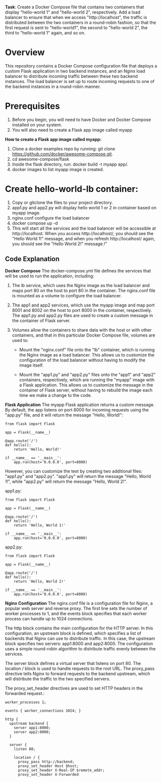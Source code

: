 **Task**: Create a Docker Compose file that contains two containers that display "hello-world 1" and "hello-world 2", respectively. Add a load balancer to ensure that when we access "http://localhost", the traffic is distributed between the two containers in a round-robin fashion, so that the first request is sent to "hello-world1", the second to "hello-world 2", the third to "hello-world 1" again, and so on.

# **Overview**

This repository contains a Docker Compose configuration file that deploys a custom Flask application in two backend instances, and an Nginx load balancer to distribute incoming traffic between these two backend instances. The load balancer is set up to route incoming requests to one of the backend instances in a round-robin manner.

# **Prerequisites**
1. Before you begin, you will need to have Docker and Docker Compose installed on your system.
2. You will also need to create a Flask app image called myapp

**How to create a Flask app image called myapp:**

1. Clone a docker examples repo by running: git clone https://github.com/docker/awesome-compose.git. 
2. cd awesome-compose/flask
3. Inside the flask directory, run: docker build -t myapp app/. 
4. docker images to list myapp image is created.

# **Create hello-world-lb container:**
1. Copy or gitclone the files to your project directory.
2. app1.py and app2.py will display hello world 1 or 2 in container based on myapp image.
3. nginx.conf configure the load balancer
4. docker compose up -d
5. This will start all the services and the load balancer will be accessible at http://localhost. When you access http://localhost/, you should see the "Hello World 1!" message, and when you refresh http://localhost/ again, you should see the "Hello World 2!" message.!"

## **Code Explanation**
**Docker Compose**
The docker-compose.yml file defines the services that will be used to run the application, including:

1. The lb service, which uses the Nginx image as the load balancer and maps port 80 on the host to port 80 in the container. The nginx.conf file is mounted as a volume to configure the load balancer.
2. The app1 and app2 services, which use the myapp image and map port 8001 and 8002 on the host to port 8000 in the container, respectively. The app1.py and app2.py files are used to create a custom message in the container of Flask server.
3. Volumes allow the containers to share data with the host or with other containers, and that in this particular Docker Compose file, volumes are used to:

    - Mount the "nginx.conf" file onto the "lb" container, which is running the Nginx image as a load balancer. This allows us to customize the configuration of the load balancer without having to modify the image itself.

    - Mount the "app1.py" and "app2.py" files onto the "app1" and "app2" containers, respectively, which are running the "myapp" image with a Flask application. This allows us to customize the message in the container of Flask server, without having to rebuild the image each time we make a change to the code.

**Flask Application**
The myapp Flask application returns a custom message.  By default, the app listens on port 8000 for incoming requests using the "app.py" file, and it will return the message "Hello, World!":

```
from flask import Flask

app = Flask(__name__)

@app.route('/')
def hello():
    return 'Hello, World!'

if __name__ == '__main__':
    app.run(host='0.0.0.0', port=8000)
``` 

However, you can customize the text by creating two additional files: "app1.py" and "app2.py". "app1.py" will return the message "Hello, World 1!", while "app2.py" will return the message "Hello, World 2!".

app1.py:
```
from flask import Flask

app = Flask(__name__)

@app.route('/')
def hello():
    return 'Hello, World 1!'

if __name__ == '__main__':
    app.run(host='0.0.0.0', port=8000)
``` 

app2.py:
```
from flask import Flask

app = Flask(__name__)

@app.route('/')
def hello():
    return 'Hello, World 2!'

if __name__ == '__main__':
    app.run(host='0.0.0.0', port=8000)
``` 

**Nginx Configuration**
The nginx.conf file is a configuration file for Nginx, a popular web server and reverse proxy. The first line sets the number of worker processes to 1, and the events block specifies that each worker process can handle up to 1024 connections.

The http block contains the main configuration for the HTTP server. In this configuration, an upstream block is defined, which specifies a list of backends that Nginx can use to distribute traffic. In this case, the upstream block specifies two servers: app1:8000 and app2:8000. The configuration uses a simple round-robin algorithm to distribute traffic evenly between the services.

The server block defines a virtual server that listens on port 80. The location / block is used to handle requests to the root URL. The proxy_pass directive tells Nginx to forward requests to the backend upstream, which will distribute the traffic to the two specified servers.

The proxy_set_header directives are used to set HTTP headers in the forwarded request.:


```
worker_processes 1;

events { worker_connections 1024; }

http {
  upstream backend {
    server app1:8000;
    server app2:8000;
  }

  server {
    listen 80;

    location / {
      proxy_pass http://backend;
      proxy_set_header Host $host;
      proxy_set_header X-Real-IP $remote_addr;
      proxy_set_header X-Forwarded
```


